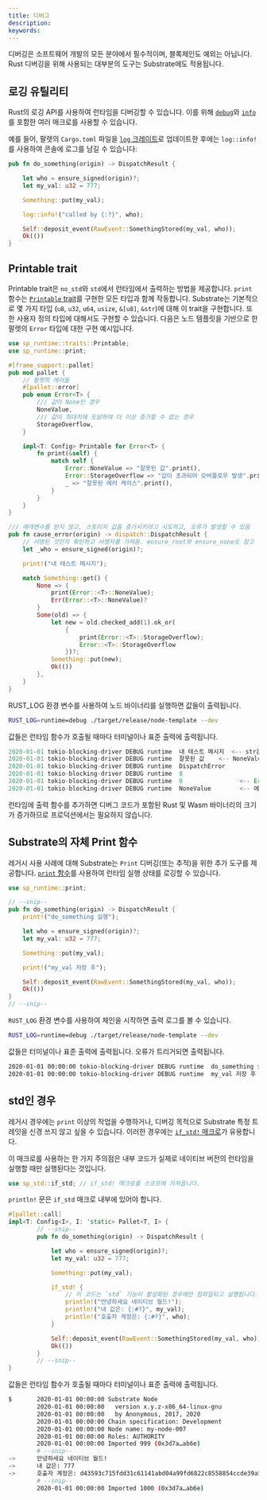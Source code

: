 ```yaml
---
title: 디버그
description:
keywords:
---
```


디버깅은 소프트웨어 개발의 모든 분야에서 필수적이며, 블록체인도 예외는 아닙니다. Rust 디버깅을 위해 사용되는 대부분의 도구는 Substrate에도 적용됩니다.

## 로깅 유틸리티

Rust의 로깅 API를 사용하여 런타임을 디버깅할 수 있습니다. 이를 위해 [`debug`](https://docs.rs/log/0.4.14/log/macro.debug.html)와 [`info`](https://docs.rs/log/0.4.14/log/macro.info.html)를 포함한 여러 매크로를 사용할 수 있습니다.

예를 들어, 팔렛의 `Cargo.toml` 파일을 [`log` 크레이트](https://crates.io/crates/log)로 업데이트한 후에는 `log::info!`를 사용하여 콘솔에 로그를 남길 수 있습니다:

```rust
pub fn do_something(origin) -> DispatchResult {

	let who = ensure_signed(origin)?;
	let my_val: u32 = 777;

	Something::put(my_val);

	log::info!("called by {:?}", who);

	Self::deposit_event(RawEvent::SomethingStored(my_val, who));
	Ok(())
}
```

## Printable trait

Printable trait은 `no_std`와 `std`에서 런타임에서 출력하는 방법을 제공합니다. `print` 함수는 [`Printable` trait](https://paritytech.github.io/substrate/master/sp_runtime/traits/trait.Printable.html)를 구현한 모든 타입과 함께 작동합니다. Substrate는 기본적으로 몇 가지 타입 (`u8`, `u32`, `u64`, `usize`, `&[u8]`, `&str`)에 대해 이 trait을 구현합니다. 또한 사용자 정의 타입에 대해서도 구현할 수 있습니다. 다음은 노드 템플릿을 기반으로 한 팔렛의 `Error` 타입에 대한 구현 예시입니다.

```rust
use sp_runtime::traits::Printable;
use sp_runtime::print;
```

```rust
#[frame_support::pallet]
pub mod pallet {
	// 팔렛의 에러들
	#[pallet::error]
	pub enum Error<T> {
		/// 값이 None인 경우
		NoneValue,
		/// 값이 최대치에 도달하여 더 이상 증가할 수 없는 경우
		StorageOverflow,
	}

	impl<T: Config> Printable for Error<T> {
		fn print(&self) {
			match self {
				Error::NoneValue => "잘못된 값".print(),
				Error::StorageOverflow => "값이 초과되어 오버플로우 발생".print(),
				_ => "잘못된 에러 케이스".print(),
			}
		}
	}
}
```

```rust
/// 매개변수를 받지 않고, 스토리지 값을 증가시키려고 시도하고, 오류가 발생할 수 있음
pub fn cause_error(origin) -> dispatch::DispatchResult {
	// 서명된 것인지 확인하고 서명자를 가져옴. ensure_root와 ensure_none도 참고
	let _who = ensure_signed(origin)?;

	print!("내 테스트 메시지");

	match Something::get() {
		None => {
			print(Error::<T>::NoneValue);
			Err(Error::<T>::NoneValue)?
		}
		Some(old) => {
			let new = old.checked_add(1).ok_or(
				{
					print(Error::<T>::StorageOverflow);
					Error::<T>::StorageOverflow
				})?;
			Something::put(new);
			Ok(())
		},
	}
}
```

RUST_LOG 환경 변수를 사용하여 노드 바이너리를 실행하면 값들이 출력됩니다.

```sh
RUST_LOG=runtime=debug ./target/release/node-template --dev
```

값들은 런타임 함수가 호출될 때마다 터미널이나 표준 출력에 출력됩니다.

```rust
2020-01-01 tokio-blocking-driver DEBUG runtime  내 테스트 메시지  <-- str은 기본적으로 Printable을 구현합니다
2020-01-01 tokio-blocking-driver DEBUG runtime  잘못된 값    <-- NoneValue의 사용자 정의 문자열
2020-01-01 tokio-blocking-driver DEBUG runtime  DispatchError
2020-01-01 tokio-blocking-driver DEBUG runtime  8
2020-01-01 tokio-blocking-driver DEBUG runtime  0                <-- Error enum 정의에서의 인덱스 값
2020-01-01 tokio-blocking-driver DEBUG runtime  NoneValue        <-- 에러의 식별자 이름을 담고 있는 str
```

런타임에 출력 함수를 추가하면 디버그 코드가 포함된 Rust 및 Wasm 바이너리의 크기가 증가하므로 프로덕션에서는 필요하지 않습니다.

## Substrate의 자체 Print 함수

레거시 사용 사례에 대해 Substrate는 `Print` 디버깅(또는 추적)을 위한 추가 도구를 제공합니다. [`print` 함수](https://paritytech.github.io/substrate/master/sp_runtime/fn.print.html)를 사용하여 런타임 실행 상태를 로깅할 수 있습니다.

```rust
use sp_runtime::print;

// --snip--
pub fn do_something(origin) -> DispatchResult {
	print!("do_something 실행");

	let who = ensure_signed(origin)?;
	let my_val: u32 = 777;

	Something::put(my_val);

	print!("my_val 저장 후");

	Self::deposit_event(RawEvent::SomethingStored(my_val, who));
	Ok(())
}
// --snip--
```

`RUST_LOG` 환경 변수를 사용하여 체인을 시작하면 출력 로그를 볼 수 있습니다.

```sh
RUST_LOG=runtime=debug ./target/release/node-template --dev
```

값들은 터미널이나 표준 출력에 출력됩니다. 오류가 트리거되면 출력됩니다.

```sh
2020-01-01 00:00:00 tokio-blocking-driver DEBUG runtime  do_something 실행
2020-01-01 00:00:00 tokio-blocking-driver DEBUG runtime  my_val 저장 후
```

## std인 경우

레거시 경우에는 `print` 이상의 작업을 수행하거나, 디버깅 목적으로 Substrate 특정 트레잇을 신경 쓰지 않고 싶을 수 있습니다. 이러한 경우에는 [`if_std!` 매크로](https://paritytech.github.io/substrate/master/sp_std/macro.if_std.html)가 유용합니다.

이 매크로를 사용하는 한 가지 주의점은 내부 코드가 실제로 네이티브 버전의 런타임을 실행할 때만 실행된다는 것입니다.

```rust
use sp_std::if_std; // if_std! 매크로를 스코프에 가져옵니다.
```

`println!` 문은 `if_std` 매크로 내부에 있어야 합니다.

```rust
#[pallet::call]
impl<T: Config<I>, I: 'static> Pallet<T, I> {
		// --snip--
		pub fn do_something(origin) -> DispatchResult {

			let who = ensure_signed(origin)?;
			let my_val: u32 = 777;

			Something::put(my_val);

			if_std! {
				// 이 코드는 `std` 기능이 활성화된 경우에만 컴파일되고 실행됩니다.
				println!("안녕하세요 네이티브 월드!");
				println!("내 값은: {:#?}", my_val);
				println!("호출자 계정은: {:#?}", who);
			}

			Self::deposit_event(RawEvent::SomethingStored(my_val, who));
			Ok(())
		}
		// --snip--
}
```

값들은 런타임 함수가 호출될 때마다 터미널이나 표준 출력에 출력됩니다.

```sh
$		2020-01-01 00:00:00 Substrate Node
		2020-01-01 00:00:00   version x.y.z-x86_64-linux-gnu
		2020-01-01 00:00:00   by Anonymous, 2017, 2020
		2020-01-01 00:00:00 Chain specification: Development
		2020-01-01 00:00:00 Node name: my-node-007
		2020-01-01 00:00:00 Roles: AUTHORITY
		2020-01-01 00:00:00 Imported 999 (0x3d7a…ab6e)
		# --snip--
->		안녕하세요 네이티브 월드!
->		내 값은: 777
->		호출자 계정은: d43593c715fdd31c61141abd04a99fd6822c8558854ccde39a5684e7a56da27d (5GrwvaEF...)
		# --snip--
		2020-01-01 00:00:00 Imported 1000 (0x3d7a…ab6e)

```
